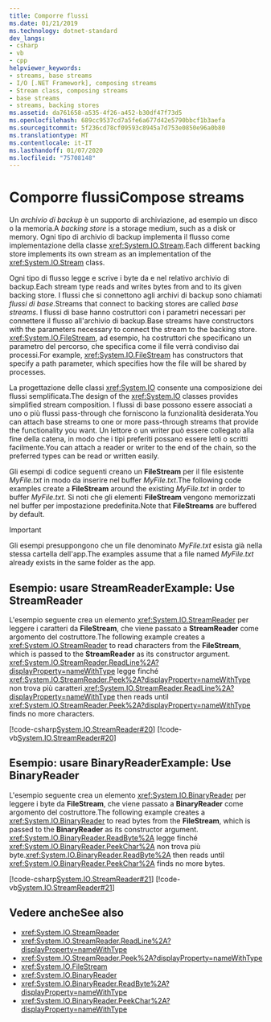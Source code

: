 ```yaml
---
title: Comporre flussi
ms.date: 01/21/2019
ms.technology: dotnet-standard
dev_langs:
- csharp
- vb
- cpp
helpviewer_keywords:
- streams, base streams
- I/O [.NET Framework], composing streams
- Stream class, composing streams
- base streams
- streams, backing stores
ms.assetid: da761658-a535-4f26-a452-b30df47f73d5
ms.openlocfilehash: 689cc9537cd7a5fe6a677d42e5790bbcf1b3aefa
ms.sourcegitcommit: 5f236cd78cf09593c8945a7d753e0850e96a0b80
ms.translationtype: MT
ms.contentlocale: it-IT
ms.lasthandoff: 01/07/2020
ms.locfileid: "75708148"
---
```

# <a name="compose-streams"></a><span data-ttu-id="950c1-102">Comporre flussi</span><span class="sxs-lookup"><span data-stu-id="950c1-102">Compose streams</span></span>
<span data-ttu-id="950c1-103">Un *archivio di backup* è un supporto di archiviazione, ad esempio un disco o la memoria.</span><span class="sxs-lookup"><span data-stu-id="950c1-103">A *backing store* is a storage medium, such as a disk or memory.</span></span> <span data-ttu-id="950c1-104">Ogni tipo di archivio di backup implementa il flusso come implementazione della classe <xref:System.IO.Stream>.</span><span class="sxs-lookup"><span data-stu-id="950c1-104">Each different backing store implements its own stream as an implementation of the <xref:System.IO.Stream> class.</span></span> 

<span data-ttu-id="950c1-105">Ogni tipo di flusso legge e scrive i byte da e nel relativo archivio di backup.</span><span class="sxs-lookup"><span data-stu-id="950c1-105">Each stream type reads and writes bytes from and to its given backing store.</span></span> <span data-ttu-id="950c1-106">I flussi che si connettono agli archivi di backup sono chiamati *flussi di base*.</span><span class="sxs-lookup"><span data-stu-id="950c1-106">Streams that connect to backing stores are called *base streams*.</span></span> <span data-ttu-id="950c1-107">I flussi di base hanno costruttori con i parametri necessari per connettere il flusso all'archivio di backup.</span><span class="sxs-lookup"><span data-stu-id="950c1-107">Base streams have constructors with the parameters necessary to connect the stream to the backing store.</span></span> <span data-ttu-id="950c1-108"><xref:System.IO.FileStream>, ad esempio, ha costruttori che specificano un parametro del percorso, che specifica come il file verrà condiviso dai processi.</span><span class="sxs-lookup"><span data-stu-id="950c1-108">For example, <xref:System.IO.FileStream> has constructors that specify a path parameter, which specifies how the file will be shared by processes.</span></span>  

<span data-ttu-id="950c1-109">La progettazione delle classi <xref:System.IO> consente una composizione dei flussi semplificata.</span><span class="sxs-lookup"><span data-stu-id="950c1-109">The design of the <xref:System.IO> classes provides simplified stream composition.</span></span> <span data-ttu-id="950c1-110">I flussi di base possono essere associati a uno o più flussi pass-through che forniscono la funzionalità desiderata.</span><span class="sxs-lookup"><span data-stu-id="950c1-110">You can attach base streams to one or more pass-through streams that provide the functionality you want.</span></span> <span data-ttu-id="950c1-111">Un lettore o un writer può essere collegato alla fine della catena, in modo che i tipi preferiti possano essere letti o scritti facilmente.</span><span class="sxs-lookup"><span data-stu-id="950c1-111">You can attach a reader or writer to the end of the chain, so the preferred types can be read or written easily.</span></span>  

<span data-ttu-id="950c1-112">Gli esempi di codice seguenti creano un **FileStream** per il file esistente *MyFile.txt* in modo da inserire nel buffer *MyFile.txt*.</span><span class="sxs-lookup"><span data-stu-id="950c1-112">The following code examples create a **FileStream** around the existing *MyFile.txt* in order to buffer *MyFile.txt*.</span></span> <span data-ttu-id="950c1-113">Si noti che gli elementi **FileStream** vengono memorizzati nel buffer per impostazione predefinita.</span><span class="sxs-lookup"><span data-stu-id="950c1-113">Note that **FileStreams** are buffered by default.</span></span>

>[!IMPORTANT]
><span data-ttu-id="950c1-114">Gli esempi presuppongono che un file denominato *MyFile.txt* esista già nella stessa cartella dell'app.</span><span class="sxs-lookup"><span data-stu-id="950c1-114">The examples assume that a file named *MyFile.txt* already exists in the same folder as the app.</span></span>  

## <a name="example-use-streamreader"></a><span data-ttu-id="950c1-115">Esempio: usare StreamReader</span><span class="sxs-lookup"><span data-stu-id="950c1-115">Example: Use StreamReader</span></span>
<span data-ttu-id="950c1-116">L'esempio seguente crea un elemento <xref:System.IO.StreamReader> per leggere i caratteri da **FileStream**, che viene passato a **StreamReader** come argomento del costruttore.</span><span class="sxs-lookup"><span data-stu-id="950c1-116">The following example creates a <xref:System.IO.StreamReader> to read characters from the **FileStream**, which is passed to the **StreamReader** as its constructor argument.</span></span> <span data-ttu-id="950c1-117"><xref:System.IO.StreamReader.ReadLine%2A?displayProperty=nameWithType> legge finché <xref:System.IO.StreamReader.Peek%2A?displayProperty=nameWithType> non trova più caratteri.</span><span class="sxs-lookup"><span data-stu-id="950c1-117"><xref:System.IO.StreamReader.ReadLine%2A?displayProperty=nameWithType> then reads until <xref:System.IO.StreamReader.Peek%2A?displayProperty=nameWithType> finds no more characters.</span></span>  
  
 [!code-csharp[System.IO.StreamReader#20](../../../samples/snippets/csharp/VS_Snippets_CLR_System/system.IO.StreamReader/CS/source2.cs#20)]
 [!code-vb[System.IO.StreamReader#20](../../../samples/snippets/visualbasic/VS_Snippets_CLR_System/system.IO.StreamReader/VB/source2.vb#20)]  
  
## <a name="example-use-binaryreader"></a><span data-ttu-id="950c1-118">Esempio: usare BinaryReader</span><span class="sxs-lookup"><span data-stu-id="950c1-118">Example: Use BinaryReader</span></span>
<span data-ttu-id="950c1-119">L'esempio seguente crea un elemento <xref:System.IO.BinaryReader> per leggere i byte da **FileStream**, che viene passato a **BinaryReader** come argomento del costruttore.</span><span class="sxs-lookup"><span data-stu-id="950c1-119">The following example creates a <xref:System.IO.BinaryReader> to read bytes from the **FileStream**, which is passed to the **BinaryReader** as its constructor argument.</span></span> <span data-ttu-id="950c1-120"><xref:System.IO.BinaryReader.ReadByte%2A> legge finché <xref:System.IO.BinaryReader.PeekChar%2A> non trova più byte.</span><span class="sxs-lookup"><span data-stu-id="950c1-120"><xref:System.IO.BinaryReader.ReadByte%2A> then reads until <xref:System.IO.BinaryReader.PeekChar%2A> finds no more bytes.</span></span>  
  
 [!code-csharp[System.IO.StreamReader#21](../../../samples/snippets/csharp/VS_Snippets_CLR_System/system.IO.StreamReader/CS/source3.cs#21)]
 [!code-vb[System.IO.StreamReader#21](../../../samples/snippets/visualbasic/VS_Snippets_CLR_System/system.IO.StreamReader/VB/source3.vb#21)]  
  
## <a name="see-also"></a><span data-ttu-id="950c1-121">Vedere anche</span><span class="sxs-lookup"><span data-stu-id="950c1-121">See also</span></span>

- <xref:System.IO.StreamReader>
- <xref:System.IO.StreamReader.ReadLine%2A?displayProperty=nameWithType>
- <xref:System.IO.StreamReader.Peek%2A?displayProperty=nameWithType>
- <xref:System.IO.FileStream>
- <xref:System.IO.BinaryReader>
- <xref:System.IO.BinaryReader.ReadByte%2A?displayProperty=nameWithType>
- <xref:System.IO.BinaryReader.PeekChar%2A?displayProperty=nameWithType>

